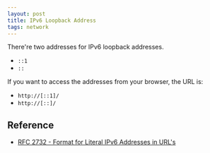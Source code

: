 ```yaml
---
layout: post
title: IPv6 Loopback Address
tags: network
---
```


There're two addresses for IPv6 loopback addresses.

- `::1`
- `::`

If you want to access the addresses from your browser, the URL is:

- `http://[::1]/`
- `http://[::]/`


## Reference

- [RFC 2732 - Format for Literal IPv6 Addresses in URL's](https://tools.ietf.org/html/rfc2732)